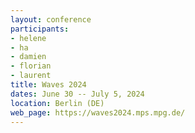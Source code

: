 ```yaml
---
layout: conference 
participants: 
- helene
- ha
- damien
- florian
- laurent
title: Waves 2024
dates: June 30 -- July 5, 2024
location: Berlin (DE)
web_page: https://waves2024.mps.mpg.de/
---
```



